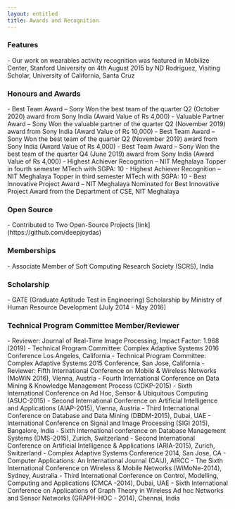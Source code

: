 ```yaml
---
layout: entitled
title: Awards and Recognition
---
```

<h3>Features</h3>
  - Our work on wearables activity recognition was featured in Mobilize Center, Stanford University on 4th August 2015 by ND Rodriguez, Visiting Scholar, University of California, Santa Cruz

<h3>Honours and Awards</h3>  
  - Best Team Award – Sony Won the best team of the quarter Q2 (October 2020) award from Sony India (Award Value of Rs 4,000)
  - Valuable Partner Award – Sony Won the valuable partner of the quarter Q2 (November 2019) award from Sony India (Award Value of Rs 10,000)
  - Best Team Award – Sony Won the best team of the quarter Q2 (November 2019) award from Sony India (Award Value of Rs 4,000)
  - Best Team Award – Sony Won the best team of the quarter Q4 (June 2019) award from Sony India (Award Value of Rs 4,000)
  - Highest Achiever Recognition – NIT Meghalaya Topper in fourth semester MTech with SGPA: 10
  - Highest Achiever Recognition – NIT Meghalaya Topper in third semester MTech with SGPA: 10
  - Best Innovative Project Award – NIT Meghalaya Nominated for Best Innovative Project Award from the Department of CSE, NIT Meghalaya

<h3>Open Source</h3>
  - Contributed to Two Open-Source Projects [link](https://github.com/deepjoydas)

<h3>Memberships</h3>
  - Associate Member of Soft Computing Research Society (SCRS), India

<h3>Scholarship</h3>
  - GATE (Graduate Aptitude Test in Engineering) Scholarship by Ministry of Human Resource Development [July 2014 - May 2016]

<h3>Technical Program Committee Member/Reviewer</h3>
  - Reviewer: Journal of Real-Time Image Processing, Impact Factor: 1.968 (2019)
  - Technical Program Committee: Complex Adaptive Systems 2016 Conference Los Angeles, California
  - Technical Program Committee: Complex Adaptive Systems 2015 Conference, San Jose, California
  - Reviewer: Fifth International Conference on Mobile & Wireless Networks (MoWiN 2016), Vienna, Austria
  - Fourth International Conference on Data Mining & Knowledge Management Process (CDKP-2015)
  - Sixth International Conference on Ad Hoc, Sensor & Ubiquitous Computing (ASUC-2015)
  - Second International Conference on Artificial Intelligence and Applications (AIAP-2015), Vienna, Austria
  - Third International Conference on Database and Data Mining (DBDM-2015), Dubai, UAE
  - International Conference on Signal and Image Processing (SIGI 2015), Bangalore, India
  - Sixth International conference on Database Management Systems (DMS-2015), Zurich, Switzerland
  - Second International Conference on Artificial Intelligence & Applications (ARIA-2015), Zurich, Switzerland
  - Complex Adaptive Systems Conference 2014, San Jose, CA
  - Computer Applications: An International Journal (CAIJ), AIRCC
  - The Sixth International Conference on Wireless & Mobile Networks (WiMoNe-2014), Sydney, Australia
  - Third International Conference on Control, Modelling, Computing and Applications (CMCA -2014), Dubai, UAE
  - Sixth International Conference on Applications of Graph Theory in Wireless Ad hoc Networks and Sensor Networks (GRAPH-HOC - 2014), Chennai, India